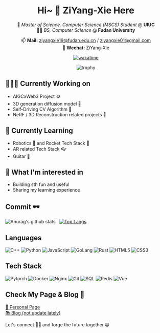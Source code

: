 <div align="center">
  
# Hi~ 👋 ZiYang-Xie Here <!-- <img src="https://raw.githubusercontent.com/ABSphreak/ABSphreak/master/gifs/Hi.gif" width="5px;"/>!-->
  
 🚀 *Master of Science. Computer Science (MSCS) Student* @ **UIUC**  
 🧑‍🎓 *BS, Computer Science* @ **Fudan University**   
  
<!-- **Autonomous Vehicle Researcher Intern @ SenseTime 商汤科技**   -->
📫 **Mail:** ziyangxie19@fudan.edu.cn / ziyangxie01@gmail.com  
📨 **Wechat:** ZiYang-Xie
  
<!-- ![Code Time](https://img.shields.io/endpoint?style=flat&url=https://codetime-api.datreks.com/badge/521?logoColor=white%26project=%26recentMS=0%26showProject=false) -->

[![wakatime](https://wakatime.com/badge/user/b7f28f3b-b8e9-478e-bd5b-7f89dc6a5330.svg)](https://wakatime.com/@b7f28f3b-b8e9-478e-bd5b-7f89dc6a5330)
  
![trophy](https://github-profile-trophy.vercel.app/?username=ZiYang-xie&no-frame=true&column=4&margin-w=36&margin-h=12)
</div>

## 👨🏽‍💻 Currently Working on
- AIGCxWeb3 Project 🪙
- 3D generation diffusion model 🍰
- Self-Driving CV Algorithm 🚗 
- NeRF / 3D Reconstruction related projects 🔎

## 🌱 Currently Learning
- Robotics 🤖 and Rocket Tech Stack 🚀
- AR related Tech Stack 👓
- Guitar 🎸


## 🤔 What I'm interested in 
- Building sth fun and useful 
- Sharing my learning experience

## Commit 🕶 
<div align="">

  
![Anurag's github stats](https://github-readme-stats.vercel.app/api?username=ZiYang-xie&show_icons=true) &nbsp;
[![Top Langs](https://github-readme-stats.vercel.app/api/top-langs/?username=ZiYang-xie&layout=compact)](https://github.com/anuraghazra/github-readme-stats)
  
</div>

## Languages

![C++](https://img.shields.io/badge/-C++-000000?style=flat&logo=c%2B%2B)
![Python](https://img.shields.io/badge/-Python-000000?style=flat&logo=python)
![JavaScript](https://img.shields.io/badge/-JavaScript-000000?style=flat&logo=javascript)
![GoLang](https://img.shields.io/badge/-GoLang-000000?style=flat&logo=go)
![Rust](https://img.shields.io/badge/-Rust-000000?style=flat&logo=rust)
![HTML5](https://img.shields.io/badge/-HTML5-000000?style=flat&logo=html5)
![CSS3](https://img.shields.io/badge/-CSS-000000?style=flat&logo=css3)

## Tech Stack

![Pytorch](https://img.shields.io/badge/-Pytorch-000000?style=flat&logo=pytorch)
![Docker](https://img.shields.io/badge/-Docker-000000?style=flat&logo=docker)
![Nginx](https://img.shields.io/badge/-Nginx-000000?style=flat&logo=nginx)
![Git](https://img.shields.io/badge/-GIT-000000?style=flat&logo=git)
![SQL](https://img.shields.io/badge/-SQL-000000?style=flat&logo=postgresql)
![Redis](https://img.shields.io/badge/-Redis-000000?style=flat&logo=redis)
![Vue](https://img.shields.io/badge/-Vue-000000?style=flat&logo=vue.js)

## Check My Page & Blog 🤩
[📑 Personal Page](https://ziyangxie.site)  
[📚 Blog (not update lately)](https://xcraft.tech)

Let's connect 👨‍💻 and forge the future together.😁
